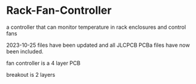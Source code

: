 # Rack-Fan-Controller
a controller that can monitor temperature in rack enclosures and control fans

2023-10-25 files have been updated and all JLCPCB PCBa files have now been included.

fan controller is a 4 layer PCB

breakout is 2 layers
